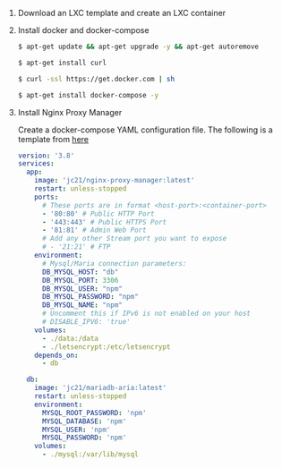1. Download an LXC template and create an LXC container
2. Install docker and docker-compose

    ```bash
    $ apt-get update && apt-get upgrade -y && apt-get autoremove

    $ apt-get install curl

    $ curl -ssl https://get.docker.com | sh

    $ apt-get install docker-compose -y
    ```

3. Install Nginx Proxy Manager

    Create a docker-compose YAML configuration file. The following is a template from [here](https://nginxproxymanager.com/setup/#using-mysql-mariadb-database)
    
    ```yaml
    version: '3.8'
    services:
      app:
        image: 'jc21/nginx-proxy-manager:latest'
        restart: unless-stopped
        ports:
          # These ports are in format <host-port>:<container-port>
          - '80:80' # Public HTTP Port
          - '443:443' # Public HTTPS Port
          - '81:81' # Admin Web Port
          # Add any other Stream port you want to expose
          # - '21:21' # FTP
        environment:
          # Mysql/Maria connection parameters:
          DB_MYSQL_HOST: "db"
          DB_MYSQL_PORT: 3306
          DB_MYSQL_USER: "npm"
          DB_MYSQL_PASSWORD: "npm"
          DB_MYSQL_NAME: "npm"
          # Uncomment this if IPv6 is not enabled on your host
          # DISABLE_IPV6: 'true'
        volumes:
          - ./data:/data
          - ./letsencrypt:/etc/letsencrypt
        depends_on:
          - db
    
      db:
        image: 'jc21/mariadb-aria:latest'
        restart: unless-stopped
        environment:
          MYSQL_ROOT_PASSWORD: 'npm'
          MYSQL_DATABASE: 'npm'
          MYSQL_USER: 'npm'
          MYSQL_PASSWORD: 'npm'
        volumes:
          - ./mysql:/var/lib/mysql
    ```

